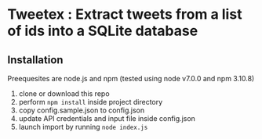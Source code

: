 # Tweetex : Extract tweets from a list of ids into a SQLite database

## Installation
Preequesites are node.js and npm (tested using node v7.0.0 and npm 3.10.8)

1. clone or download this repo
2. perform `npm install` inside project directory
3. copy config.sample.json to config.json
4. update API credentials and input file inside config.json
5. launch import by running  `node index.js`

